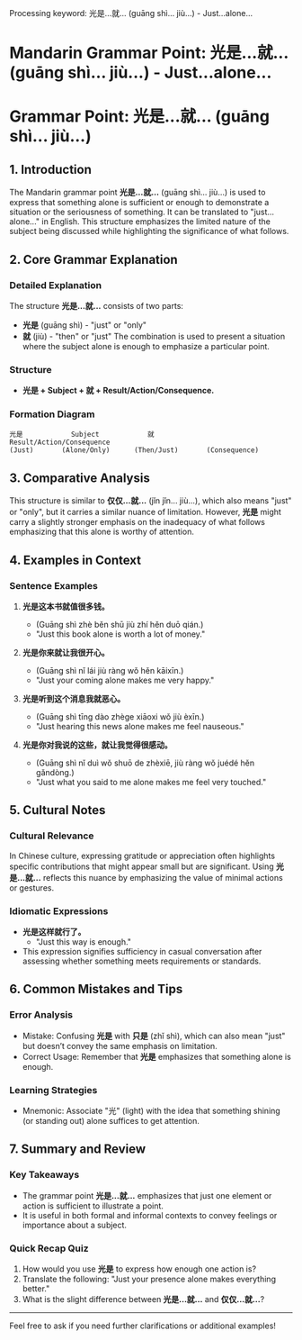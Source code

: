 Processing keyword: 光是...就... (guāng shì... jiù...) - Just...alone...
# Mandarin Grammar Point: 光是...就... (guāng shì... jiù...) - Just...alone...
# Grammar Point: 光是...就... (guāng shì... jiù...)
## 1. Introduction
The Mandarin grammar point **光是…就…** (guāng shì... jiù...) is used to express that something alone is sufficient or enough to demonstrate a situation or the seriousness of something. It can be translated to "just... alone..." in English. This structure emphasizes the limited nature of the subject being discussed while highlighting the significance of what follows.
## 2. Core Grammar Explanation
### Detailed Explanation
The structure **光是...就...** consists of two parts:
- **光是** (guāng shì) - "just" or "only"
- **就** (jiù) - "then" or "just"
The combination is used to present a situation where the subject alone is enough to emphasize a particular point.
### Structure
- **光是 + Subject + 就 + Result/Action/Consequence.**
### Formation Diagram
```
光是            Subject            就             Result/Action/Consequence
(Just)       (Alone/Only)      (Then/Just)       (Consequence)
```
## 3. Comparative Analysis
This structure is similar to **仅仅...就...** (jǐn jǐn... jiù...), which also means "just" or "only", but it carries a similar nuance of limitation. However, **光是** might carry a slightly stronger emphasis on the inadequacy of what follows emphasizing that this alone is worthy of attention.
## 4. Examples in Context
### Sentence Examples
1. **光是这本书就值很多钱。**
   - (Guāng shì zhè běn shū jiù zhí hěn duō qián.)
   - "Just this book alone is worth a lot of money."
   
2. **光是你来就让我很开心。**
   - (Guāng shì nǐ lái jiù ràng wǒ hěn kāixīn.)
   - "Just your coming alone makes me very happy."
   
3. **光是听到这个消息我就恶心。**
   - (Guāng shì tīng dào zhège xiāoxi wǒ jiù èxīn.)
   - "Just hearing this news alone makes me feel nauseous."
   
4. **光是你对我说的这些，就让我觉得很感动。**
   - (Guāng shì nǐ duì wǒ shuō de zhèxiē, jiù ràng wǒ juédé hěn gǎndòng.)
   - "Just what you said to me alone makes me feel very touched."
## 5. Cultural Notes
### Cultural Relevance
In Chinese culture, expressing gratitude or appreciation often highlights specific contributions that might appear small but are significant. Using **光是...就...** reflects this nuance by emphasizing the value of minimal actions or gestures.
### Idiomatic Expressions
- **光是这样就行了。**
  - "Just this way is enough."
- This expression signifies sufficiency in casual conversation after assessing whether something meets requirements or standards.
## 6. Common Mistakes and Tips
### Error Analysis
- Mistake: Confusing **光是** with **只是** (zhǐ shì), which can also mean "just" but doesn’t convey the same emphasis on limitation.
- Correct Usage: Remember that **光是** emphasizes that something alone is enough.
### Learning Strategies
- Mnemonic: Associate "光" (light) with the idea that something shining (or standing out) alone suffices to get attention.
## 7. Summary and Review
### Key Takeaways
- The grammar point **光是...就...** emphasizes that just one element or action is sufficient to illustrate a point.
- It is useful in both formal and informal contexts to convey feelings or importance about a subject.
### Quick Recap Quiz
1. How would you use **光是** to express how enough one action is? 
2. Translate the following: "Just your presence alone makes everything better."
3. What is the slight difference between **光是...就...** and **仅仅...就...**?
--- 
Feel free to ask if you need further clarifications or additional examples!
